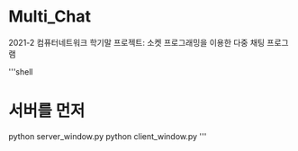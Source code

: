 # Multi_Chat
2021-2 컴퓨터네트워크 학기말 프로젝트: 소켓 프로그래밍을 이용한 다중 채팅 프로그램

'''shell
# 서버를 먼저 
python server_window.py
python client_window.py
'''
